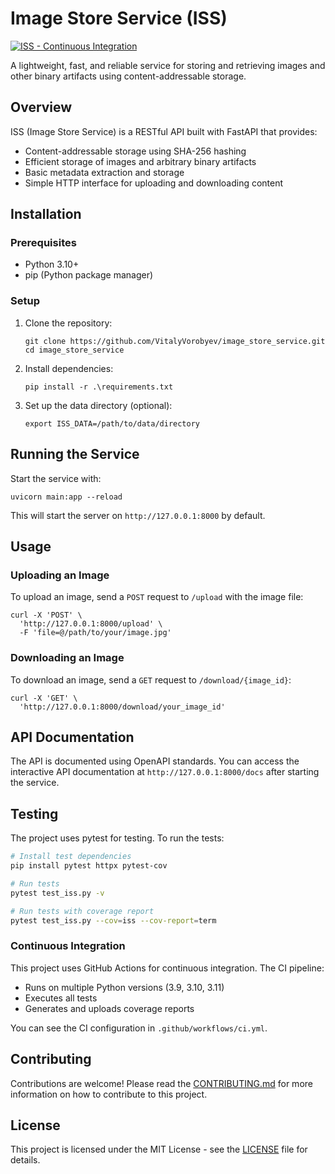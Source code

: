 # Image Store Service (ISS)

[![ISS - Continuous Integration](https://github.com/VitalyVorobyev/image_store_service/actions/workflows/ci.yml/badge.svg)](https://github.com/VitalyVorobyev/image_store_service/actions/workflows/ci.yml)

A lightweight, fast, and reliable service for storing and retrieving images and other binary artifacts using content-addressable storage.

## Overview

ISS (Image Store Service) is a RESTful API built with FastAPI that provides:

- Content-addressable storage using SHA-256 hashing
- Efficient storage of images and arbitrary binary artifacts
- Basic metadata extraction and storage
- Simple HTTP interface for uploading and downloading content

## Installation

### Prerequisites

- Python 3.10+
- pip (Python package manager)

### Setup

1. Clone the repository:
   ```
   git clone https://github.com/VitalyVorobyev/image_store_service.git
   cd image_store_service
   ```

2. Install dependencies:
   ```
   pip install -r .\requirements.txt
   ```

3. Set up the data directory (optional):
   ```
   export ISS_DATA=/path/to/data/directory
   ```

## Running the Service

Start the service with:

```
uvicorn main:app --reload
```

This will start the server on `http://127.0.0.1:8000` by default.

## Usage

### Uploading an Image

To upload an image, send a `POST` request to `/upload` with the image file:

```
curl -X 'POST' \
  'http://127.0.0.1:8000/upload' \
  -F 'file=@/path/to/your/image.jpg'
```

### Downloading an Image

To download an image, send a `GET` request to `/download/{image_id}`:

```
curl -X 'GET' \
  'http://127.0.0.1:8000/download/your_image_id'
```

## API Documentation

The API is documented using OpenAPI standards. You can access the interactive API documentation at `http://127.0.0.1:8000/docs` after starting the service.

## Testing

The project uses pytest for testing. To run the tests:

```bash
# Install test dependencies
pip install pytest httpx pytest-cov

# Run tests
pytest test_iss.py -v

# Run tests with coverage report
pytest test_iss.py --cov=iss --cov-report=term
```

### Continuous Integration

This project uses GitHub Actions for continuous integration. The CI pipeline:
- Runs on multiple Python versions (3.9, 3.10, 3.11)
- Executes all tests
- Generates and uploads coverage reports

You can see the CI configuration in `.github/workflows/ci.yml`.

## Contributing

Contributions are welcome! Please read the [CONTRIBUTING.md](CONTRIBUTING.md) for more information on how to contribute to this project.

## License

This project is licensed under the MIT License - see the [LICENSE](LICENSE) file for details.

